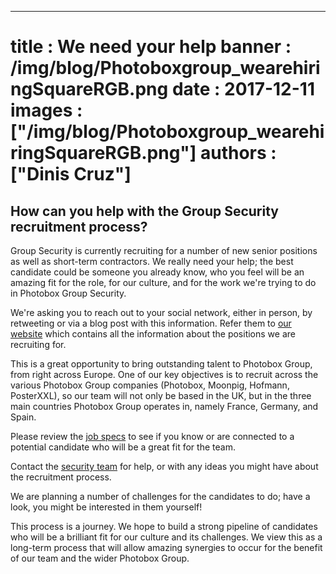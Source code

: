 ---
title   : We need your help
banner  : /img/blog/Photoboxgroup_wearehiringSquareRGB.png
date    : 2017-12-11
images  : ["/img/blog/Photoboxgroup_wearehiringSquareRGB.png"]
authors : ["Dinis Cruz"]
=======

## How can you help with the Group Security recruitment process?

Group Security is currently recruiting for a number of new senior positions as well as short-term contractors.
We really need your help; the best candidate could be someone you already know, who you feel will be an amazing fit for the role, for our culture, and for the work we're trying to do in Photobox Group Security.

We're asking you to reach out to your social network, either in person, by retweeting or via a blog post with this information. Refer them to [our website](https://pbx-group-security.com) which contains all the information about the positions we are recruiting for. 

This is a great opportunity to bring outstanding talent to Photobox Group, from right across Europe. One of our key objectives is to recruit across the various Photobox Group companies (Photobox, Moonpig, Hofmann, PosterXXL), so our team will not only be based in the UK, but in the three main countries Photobox Group operates in, namely France, Germany, and Spain. 

Please review the [job specs](https://pbx-group-security.com/roles) to see if you know or are connected to a potential candidate who will be a great fit for the team. 

Contact the [security team](mailto:groupsecurity@photobox.com) for help, or with any ideas you might have about the recruitment process. 

We are planning a number of challenges for the candidates to do; have a look, you might be interested in them yourself!

This process is a journey. We hope to build a strong pipeline of candidates who will be a brilliant fit for our culture and its challenges. We view this as a long-term process that will allow amazing synergies to occur for the benefit of our team and the wider Photobox Group. 
